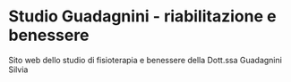 # Studio Guadagnini - riabilitazione e benessere 

Sito web dello studio di fisioterapia e benessere della Dott.ssa Guadagnini Silvia
